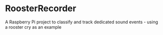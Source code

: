 # RoosterRecorder
A Raspberry Pi project to classify and track dedicated sound events - using a rooster cry as an example
